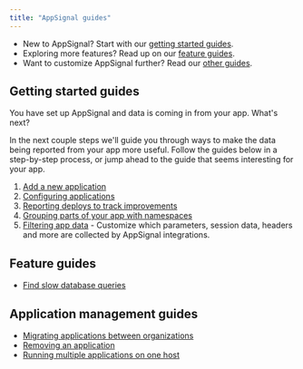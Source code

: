```yaml
---
title: "AppSignal guides"
---
```


- New to AppSignal? Start with our [getting started guides](#getting-started-guides).
- Exploring more features? Read up on our [feature guides](#feature-guides).
- Want to customize AppSignal further? Read our [other guides](#otherguides).

## Getting started guides

You have set up AppSignal and data is coming in from your app. What's next?

In the next couple steps we'll guide you through ways to make the data being reported from your app more useful. Follow the guides below in a step-by-step process, or jump ahead to the guide that seems interesting for your app.

1. [Add a new application](/guides/new-application.html)
1. [Configuring applications](/guides/configuration.html)
1. [Reporting deploys to track improvements](/guides/deploy-markers.html)
1. [Grouping parts of your app with namespaces](/guides/namespaces.html)
1. [Filtering app data](/guides/filter-data/) - Customize which parameters, session data, headers and more are collected by AppSignal integrations.

## Feature guides

- [Find slow database queries](/guides/slow-queries.html)

<a id="other-guides"></a>

## Application management guides

- [Migrating applications between organizations](/guides/application/migrating-applications.html)
- [Removing an application](/guides/application/deleting-applications.html)
- [Running multiple applications on one host](/guides/application/multiple-applications-on-one-host.html)
